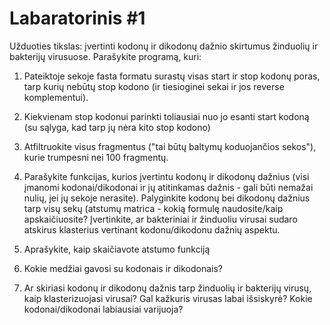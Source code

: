 # Labaratorinis #1

Užduoties tikslas: įvertinti kodonų ir dikodonų dažnio skirtumus žinduolių ir bakterijų virusuose.
Parašykite programą, kuri:  
1. Pateiktoje sekoje fasta formatu surastų visas start ir stop kodonų poras, tarp kurių nebūtų stop kodono (ir tiesioginei sekai ir jos reverse komplementui). 
2. Kiekvienam stop kodonui parinkti toliausiai nuo jo esanti start kodoną (su sąlyga, kad tarp jų nėra kito stop kodono)
3. Atfiltruokite visus fragmentus ("tai būtų baltymų koduojančios sekos"), kurie trumpesni nei 100 fragmentų.
4. Parašykite funkcijas, kurios įvertintu kodonų ir dikodonų dažnius (visi įmanomi kodonai/dikodonai ir jų atitinkamas dažnis  - gali būti nemažai nulių, jei jų sekoje nerasite).
Palyginkite kodonų bei dikodonų dažnius tarp visų sekų (atstumų matrica - kokią formulę naudosite/kaip apskaičiuosite?
Įvertinkite, ar bakteriniai ir žinduoliu virusai sudaro atskirus klasterius vertinant kodonu/dikodonu dažnių aspektu.


1. Aprašykite, kaip skaičiavote atstumo funkciją

2. Kokie medžiai gavosi su kodonais ir dikodonais?

3. Ar skiriasi kodonų ir dikodonų dažnis tarp žinduolių ir bakterijų virusų, kaip klasterizuojasi virusai? Gal kažkuris virusas labai išsiskyrė? Kokie kodonai/dikodonai labiausiai varijuoja?
